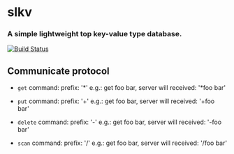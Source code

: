 # slkv

### A simple lightweight top key-value type database.

[![Build Status](https://travis-ci.com/ltoddy/slkv.svg?branch=master)](https://travis-ci.com/ltoddy/slkv)

## Communicate protocol

- `get` command: prefix: '*'
    e.g.: get foo bar, server will received: '*foo bar'

- `put` command: prefix: '+'
    e.g.: get foo bar, server will received: '+foo bar'

- `delete` command: prefix: '-'
    e.g.: get foo bar, server will received: '-foo bar'

- `scan` command: prefix: '/'
    e.g.: get foo bar, server will received: '/foo bar'
